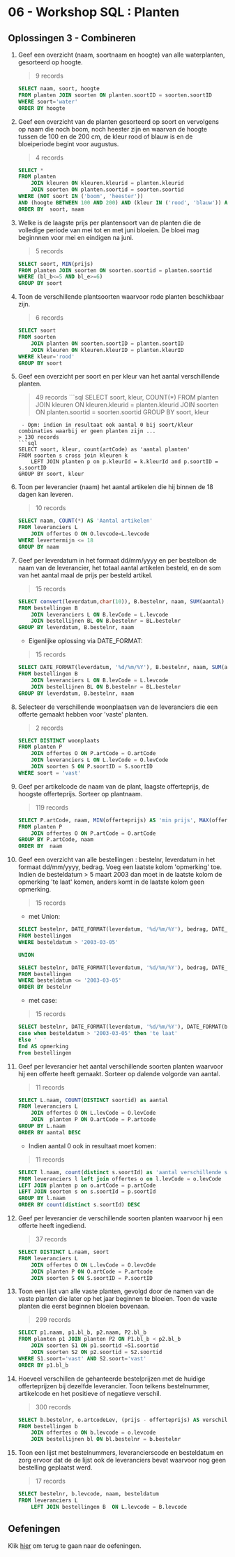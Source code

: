 # 06 - Workshop SQL : Planten

## Oplossingen 3 - Combineren
1. Geef een overzicht (naam, soortnaam en hoogte) van alle waterplanten, gesorteerd op hoogte.
    > 9 records 
    ```sql
    SELECT naam, soort, hoogte 
    FROM planten JOIN soorten ON planten.soortID = soorten.soortID  
    WHERE soort='water' 
    ORDER BY hoogte  
    ```

2. Geef een overzicht van de planten gesorteerd op soort en vervolgens op naam die noch boom, noch heester zijn en waarvan de hoogte tussen de 100 en de 200 cm, de kleur rood of blauw is en de bloeiperiode begint voor augustus.
    > 4 records
    ```sql
    SELECT * 
    FROM planten  
        JOIN kleuren ON kleuren.kleurid = planten.kleurid 
        JOIN soorten ON planten.soortid = soorten.soortid 
    WHERE (NOT soort IN ('boom', 'heester')) 
    AND (hoogte BETWEEN 100 AND 200) AND (kleur IN ('rood', 'blauw')) AND (bl_b < 8) 
    ORDER BY  soort, naam 
    ```

3. Welke is de laagste prijs per plantensoort van de planten die de volledige periode van mei tot en met juni bloeien. De bloei mag beginnnen voor mei en eindigen na juni.
    > 5 records
    ```sql
    SELECT soort, MIN(prijs) 
    FROM planten JOIN soorten ON soorten.soortid = planten.soortid 
    WHERE (bl_b<=5 AND bl_e>=6)  
    GROUP BY soort 
    ```

4. Toon de verschillende plantsoorten waarvoor rode planten beschikbaar zijn.
    > 6 records
    ```sql
    SELECT soort 
    FROM soorten 
        JOIN planten ON soorten.soortID = planten.soortID 
        JOIN kleuren ON kleuren.kleurID = planten.kleurID 
    WHERE kleur='rood' 
    GROUP BY soort 
    ```
 
5. Geef een overzicht per soort en per kleur van het aantal verschillende planten.
    > 49 records
        ```sql
    SELECT soort, kleur, COUNT(*) 
    FROM planten 
        JOIN kleuren ON kleuren.kleurid = planten.kleurid 
        JOIN soorten ON planten.soortid = soorten.soortid 
    GROUP BY soort, kleur 
    ```
     - Opm: indien in resultaat ook aantal 0 bij soort/kleur combinaties waarbij er geen planten zijn ...
    > 130 records
    ```sql
    SELECT soort, kleur, count(artCode) as 'aantal planten' 
    FROM soorten s cross join kleuren k  
        LEFT JOIN planten p on p.kleurId = k.kleurId and p.soortID = s.soortID 
    GROUP BY soort, kleur 
    ```

6. Toon per leverancier (naam) het aantal artikelen die hij binnen de 18 dagen kan leveren.
    >  10 records
    ```sql
    SELECT naam, COUNT(*) AS 'Aantal artikelen' 
    FROM leveranciers L 
        JOIN offertes O ON O.levcode=L.levcode 
    WHERE levertermijn <= 18 
    GROUP BY naam 
    ```

7. Geef per leverdatum in het formaat dd/mm/yyyy en per bestelbon de naam van de leverancier, het totaal aantal artikelen besteld, en de som van het aantal maal de prijs per besteld artikel.
    > 15 records
    ```sql
    SELECT convert(leverdatum,char(10)), B.bestelnr, naam, SUM(aantal) AS 'totaal aantal', SUM(aantal*prijs) AS 'bedrag' 
    FROM bestellingen B  
        JOIN leveranciers L ON B.levCode = L.levcode 
        JOIN bestellijnen BL ON B.bestelnr = BL.bestelnr 
    GROUP BY leverdatum, B.bestelnr, naam 
    ```
    - Eigenlijke oplossing via DATE_FORMAT:
    > 15 records 
    ```sql 
    SELECT DATE_FORMAT(leverdatum, '%d/%m/%Y'), B.bestelnr, naam, SUM(aantal) AS 'totaal aantal', SUM(aantal*prijs) AS 'bedrag' 
    FROM bestellingen B  
        JOIN leveranciers L ON B.levCode = L.levcode 
        JOIN bestellijnen BL ON B.bestelnr = BL.bestelnr 
    GROUP BY leverdatum, B.bestelnr, naam 
    ```

8. Selecteer de verschillende woonplaatsen van de leveranciers die een offerte gemaakt hebben voor 'vaste' planten.
    > 2 records
    ```sql
    SELECT DISTINCT woonplaats 
    FROM planten P  
        JOIN offertes O ON P.artCode = O.artCode 
        JOIN leveranciers L ON L.levCode = O.levCode 
        JOIN soorten S ON P.soortID = S.soortID 
    WHERE soort = 'vast' 
    ```

9. Geef per artikelcode de naam van de plant, laagste offerteprijs, de hoogste offerteprijs. Sorteer op plantnaam.
    > 119 records
    ```sql
    SELECT P.artCode, naam, MIN(offerteprijs) AS 'min prijs', MAX(offerteprijs) AS 'max prijs' 
    FROM planten P 
        JOIN offertes O ON P.artCode = O.artCode 
    GROUP BY P.artCode, naam 
    ORDER BY  naam 
    ```

10. Geef een overzicht van alle bestellingen : bestelnr, leverdatum in het formaat dd/mm/yyyy, bedrag. Voeg een laatste kolom 'opmerking' toe. Indien de besteldatum > 5 maart 2003 dan moet in de laatste kolom de opmerking 'te laat' komen, anders komt in de laatste kolom geen opmerking.
    > 15 records
    - met Union: 
    ```sql
    SELECT bestelnr, DATE_FORMAT(leverdatum, '%d/%m/%Y'), bedrag, DATE_FORMAT(besteldatum, '%d/%m/%Y'), 'te laat' AS opmerking 
    FROM bestellingen 
    WHERE besteldatum > '2003-03-05' 

    UNION 

    SELECT bestelnr, DATE_FORMAT(leverdatum, '%d/%m/%Y'), bedrag, DATE_FORMAT(besteldatum, '%d/%m/%Y'), '  ' AS opmerking 
    FROM bestellingen 
    WHERE besteldatum <= '2003-03-05' 
    ORDER BY bestelnr 
    ```
    - met case:
    >  15 records
    ```sql
    SELECT bestelnr, DATE_FORMAT(leverdatum, '%d/%m/%Y'), DATE_FORMAT(besteldatum, '%d/%m/%Y'), bedrag,  
    case when besteldatum > '2003-03-05' then 'te laat'  
    Else '  ' 
    End AS opmerking 
    From bestellingen 
    ```

11. Geef per leverancier het aantal verschillende soorten planten waarvoor hij een offerte heeft gemaakt. Sorteer op dalende volgorde van aantal.
    > 11 records
    ```sql
    SELECT L.naam, COUNT(DISTINCT soortid) as aantal 
    FROM leveranciers L  
        JOIN offertes O ON L.levCode = O.levCode 
        JOIN  planten P ON O.artCode = P.artcode 
    GROUP BY L.naam 
    ORDER BY aantal DESC 
    ```
    - Indien aantal 0 ook in resultaat moet komen:
    > 11 records
    ```sql
    SELECT l.naam, count(distinct s.soortId) as 'aantal verschillende soorten planten' 
    FROM leveranciers l left join offertes o on l.levCode = o.levCode  
    LEFT JOIN planten p on o.artCode = p.artCode 
    LEFT JOIN soorten s on s.soortId = p.soortId 
    GROUP BY l.naam 
    ORDER BY count(distinct s.soortId) DESC 
    ```

12. Geef per leverancier de verschillende soorten planten waarvoor hij een offerte heeft ingediend.
    > 37 records
    ```sql
    SELECT DISTINCT L.naam, soort 
    FROM leveranciers L  
        JOIN offertes O ON L.levCode = O.levcOde 
        JOIN planten P ON O.artCode = P.artcode 
        JOIN soorten S ON S.soortID = P.soortID 
    ```

13. Toon een lijst van alle vaste planten, gevolgd door de namen van de vaste planten die later op het jaar beginnen te bloeien. Toon de vaste planten die eerst beginnen bloeien bovenaan.
    > 299 records
    ```sql
    SELECT p1.naam, p1.bl_b, p2.naam, P2.bl_b 
    FROM planten p1 JOIN planten P2 ON P1.bl_b < p2.bl_b 
        JOIN soorten S1 ON p1.soortid =S1.soortid 
        JOIN soorten S2 ON p2.soortid = S2.soortid 
    WHERE S1.soort='vast' AND S2.soort='vast' 
    ORDER BY p1.bl_b 
    ```
14. Hoeveel verschillen de gehanteerde bestelprijzen met de huidige offerteprijzen bij dezelfde leverancier. Toon telkens bestelnummer, artikelcode en het positieve of negatieve verschil.
    > 300 records
    ```sql
    SELECT b.bestelnr, o.artcodeLev, (prijs - offerteprijs) AS verschil 
    FROM bestellingen b 
        JOIN offertes o ON b.levcode = o.levcode 
        JOIN bestellijnen bl ON bl.bestelnr = b.bestelnr 
    ```
15. Toon een lijst met bestelnummers, leverancierscode en besteldatum en zorg ervoor dat de de lijst ook de leveranciers bevat waarvoor nog geen bestelling geplaatst werd.
    > 17 records
    ```sql
    SELECT bestelnr, b.levcode, naam, besteldatum 
    FROM leveranciers L 
        LEFT JOIN bestellingen B  ON L.levcode = B.levcode 
    ```

## Oefeningen
Klik [hier](../../exercises.md) om terug te gaan naar de oefeningen.
